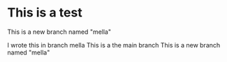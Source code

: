 # This is a test

This is a new branch named "mella"

I wrote this in branch mella
This is a the main branch
This is a new branch named "mella"
